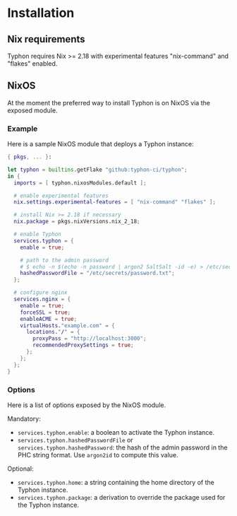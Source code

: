 # Installation

## Nix requirements

Typhon requires Nix >= 2.18 with experimental features "nix-command" and
"flakes" enabled.

## NixOS

At the moment the preferred way to install Typhon is on NixOS via the exposed
module.

### Example

Here is a sample NixOS module that deploys a Typhon instance:

```nix
{ pkgs, ... }:

let typhon = builtins.getFlake "github:typhon-ci/typhon";
in {
  imports = [ typhon.nixosModules.default ];

  # enable experimental features
  nix.settings.experimental-features = [ "nix-command" "flakes" ];

  # install Nix >= 2.18 if necessary
  nix.package = pkgs.nixVersions.nix_2_18;

  # enable Typhon
  services.typhon = {
    enable = true;

    # path to the admin password
    # $ echo -n $(echo -n password | argon2 SaltSalt -id -e) > /etc/secrets/password.txt
    hashedPasswordFile = "/etc/secrets/password.txt";
  };

  # configure nginx
  services.nginx = {
    enable = true;
    forceSSL = true;
    enableACME = true;
    virtualHosts."example.com" = {
      locations."/" = {
        proxyPass = "http://localhost:3000";
        recommendedProxySettings = true;
      };
    };
  };
}
```


### Options

Here is a list of options exposed by the NixOS module.

Mandatory:

- `services.typhon.enable`: a boolean to activate the Typhon instance.
- `services.typhon.hashedPasswordFile` or `services.typhon.hashedPassword`: the
  hash of the admin password in the PHC string format. Use `argon2id` to compute
  this value.

Optional:

- `services.typhon.home`: a string containing the home directory of the Typhon
  instance.
- `services.typhon.package`: a derivation to override the package used for the
  Typhon instance.
